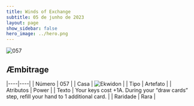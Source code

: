 ```yaml
---
title: Winds of Exchange
subtitle: 05 de junho de 2023
layout: page
show_sidebar: false
hero_image: ../hero.png
---
```


![057](https://mastervault-storage-prod.s3.amazonaws.com/media/card_front/en/600_057_491a7b93b723_en.png)


## Æmbitrage

|----|----|
| Número | 057 |
| Casa | ![Ekwidon](https://archonarcana.com/images/thumb/3/31/Ekwidon.png/25px-Ekwidon.png "Ekwidon") |
| Tipo | Artefato |
| Atributos | Power |
| Texto | Your keys cost +1A.  During your “draw cards” step, refill your hand to 1 additional card.  |
| Raridade | Rara |
